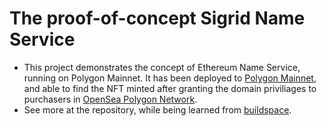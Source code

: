 # The proof-of-concept Sigrid Name Service

* This project demonstrates the concept of Ethereum Name Service, running on Polygon Mainnet.
It has been deployed to [Polygon Mainnet](https://polygonscan.com/address/0xD20236Bf5c1eF7EAA3Af4e008a02F77681E4936b), and able to find the NFT minted after granting the domain priviliages to purchasers in [OpenSea Polygon Network](https://opensea.io/collection/sigrid-naming-service-v2).
* See more at the repository, while being learned from [buildspace](buildspace.so).